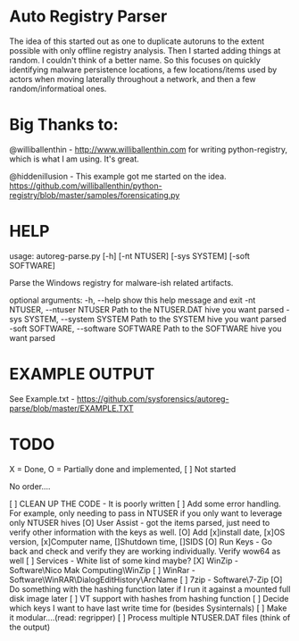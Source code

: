Auto Registry Parser 
====================  

The idea of this started out as one to duplicate autoruns to the extent possible with only offline registry analysis. Then I started adding things at random. I couldn't think of a better name. So this focuses on quickly identifying malware persistence locations, a few locations/items used by actors when moving laterally throughout a network, and then a few random/informatioal ones.

Big Thanks to:
==============

@williballenthin - http://www.williballenthin.com for writing python-registry, which is what I am using. It's great.

@hiddenillusion - This example got me started on the idea. https://github.com/williballenthin/python-registry/blob/master/samples/forensicating.py

HELP
=====

usage: autoreg-parse.py [-h] [-nt NTUSER] [-sys SYSTEM] [-soft SOFTWARE]

Parse the Windows registry for malware-ish related artifacts.

optional arguments:
  -h, --help            show this help message and exit
  -nt NTUSER, --ntuser NTUSER
                        Path to the NTUSER.DAT hive you want parsed
  -sys SYSTEM, --system SYSTEM
                        Path to the SYSTEM hive you want parsed
  -soft SOFTWARE, --software SOFTWARE
                        Path to the SOFTWARE hive you want parsed
                        
EXAMPLE OUTPUT
===============

See Example.txt - https://github.com/sysforensics/autoreg-parse/blob/master/EXAMPLE.TXT

TODO
=====
X = Done, O = Partially done and implemented, [ ] Not started

No order....

[ ] CLEAN UP THE CODE - It is poorly written
[ ] Add some error handling. For example, only needing to pass in NTUSER if you only want to leverage only NTUSER hives
[O] User Assist - got the items parsed, just need to verify other information with the keys as well.
[O] Add [x]install date, [x]OS version, [x]Computer name, []Shutdown time, []SIDS
[O] Run Keys - Go back and check and verify they are working individually. Verify wow64 as well
[ ] Services - White list of some kind maybe?
[X] WinZip - Software\\Nico Mak Computing\\WinZip
[ ] WinRar - Software\\WinRAR\\DialogEditHistory\\ArcName
[ ] 7zip -   Software\\7-Zip
[O] Do something with the hashing function later if I run it against a mounted full disk image later
[ ] VT support with hashes from hashing function
[ ] Decide which keys I want to have last write time for (besides Sysinternals)
[ ] Make it modular....(read: regripper)
[ ] Process multiple NTUSER.DAT files (think of the output)
